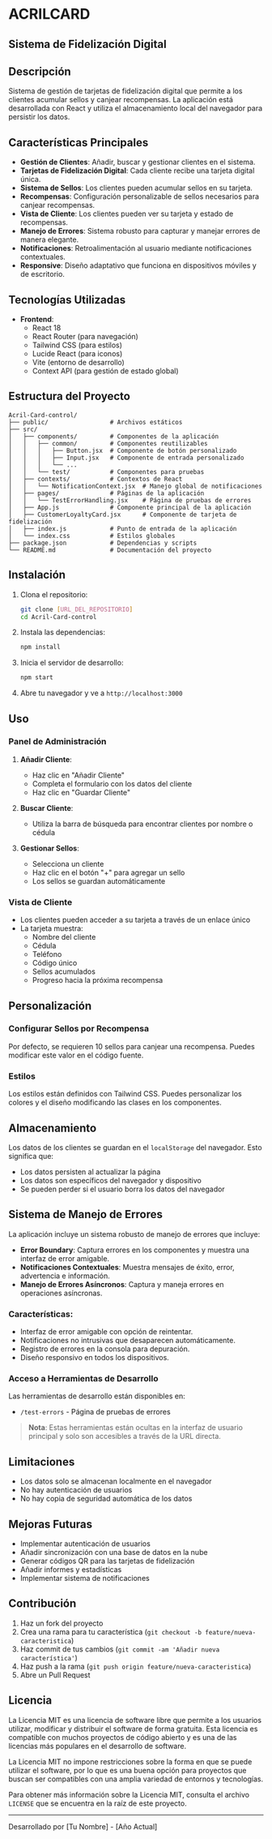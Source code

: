 # ACRILCARD

## Sistema de Fidelización Digital

## Descripción

Sistema de gestión de tarjetas de fidelización digital que permite a los clientes acumular sellos y canjear recompensas. La aplicación está desarrollada con React y utiliza el almacenamiento local del navegador para persistir los datos.

## Características Principales

- **Gestión de Clientes**: Añadir, buscar y gestionar clientes en el sistema.
- **Tarjetas de Fidelización Digital**: Cada cliente recibe una tarjeta digital única.
- **Sistema de Sellos**: Los clientes pueden acumular sellos en su tarjeta.
- **Recompensas**: Configuración personalizable de sellos necesarios para canjear recompensas.
- **Vista de Cliente**: Los clientes pueden ver su tarjeta y estado de recompensas.
- **Manejo de Errores**: Sistema robusto para capturar y manejar errores de manera elegante.
- **Notificaciones**: Retroalimentación al usuario mediante notificaciones contextuales.
- **Responsive**: Diseño adaptativo que funciona en dispositivos móviles y de escritorio.

## Tecnologías Utilizadas

- **Frontend**:
  - React 18
  - React Router (para navegación)
  - Tailwind CSS (para estilos)
  - Lucide React (para iconos)
  - Vite (entorno de desarrollo)
  - Context API (para gestión de estado global)

## Estructura del Proyecto

```
Acril-Card-control/
├── public/                 # Archivos estáticos
├── src/
│   ├── components/         # Componentes de la aplicación
│   │   ├── common/         # Componentes reutilizables
│   │   │   ├── Button.jsx  # Componente de botón personalizado
│   │   │   ├── Input.jsx   # Componente de entrada personalizado
│   │   │   └── ...
│   │   └── test/           # Componentes para pruebas
│   ├── contexts/           # Contextos de React
│   │   └── NotificationContext.jsx  # Manejo global de notificaciones
│   ├── pages/              # Páginas de la aplicación
│   │   └── TestErrorHandling.jsx    # Página de pruebas de errores
│   ├── App.js              # Componente principal de la aplicación
│   ├── CustomerLoyaltyCard.jsx      # Componente de tarjeta de fidelización
│   ├── index.js            # Punto de entrada de la aplicación
│   └── index.css           # Estilos globales
├── package.json            # Dependencias y scripts
└── README.md               # Documentación del proyecto
```

## Instalación

1. Clona el repositorio:
   ```bash
   git clone [URL_DEL_REPOSITORIO]
   cd Acril-Card-control
   ```

2. Instala las dependencias:
   ```bash
   npm install
   ```

3. Inicia el servidor de desarrollo:
   ```bash
   npm start
   ```

4. Abre tu navegador y ve a `http://localhost:3000`

## Uso

### Panel de Administración
1. **Añadir Cliente**:
   - Haz clic en "Añadir Cliente"
   - Completa el formulario con los datos del cliente
   - Haz clic en "Guardar Cliente"

2. **Buscar Cliente**:
   - Utiliza la barra de búsqueda para encontrar clientes por nombre o cédula

3. **Gestionar Sellos**:
   - Selecciona un cliente
   - Haz clic en el botón "+" para agregar un sello
   - Los sellos se guardan automáticamente

### Vista de Cliente
- Los clientes pueden acceder a su tarjeta a través de un enlace único
- La tarjeta muestra:
  - Nombre del cliente
  - Cédula
  - Teléfono
  - Código único
  - Sellos acumulados
  - Progreso hacia la próxima recompensa

## Personalización

### Configurar Sellos por Recompensa
Por defecto, se requieren 10 sellos para canjear una recompensa. Puedes modificar este valor en el código fuente.

### Estilos
Los estilos están definidos con Tailwind CSS. Puedes personalizar los colores y el diseño modificando las clases en los componentes.

## Almacenamiento
Los datos de los clientes se guardan en el `localStorage` del navegador. Esto significa que:
- Los datos persisten al actualizar la página
- Los datos son específicos del navegador y dispositivo
- Se pueden perder si el usuario borra los datos del navegador

## Sistema de Manejo de Errores

La aplicación incluye un sistema robusto de manejo de errores que incluye:

- **Error Boundary**: Captura errores en los componentes y muestra una interfaz de error amigable.
- **Notificaciones Contextuales**: Muestra mensajes de éxito, error, advertencia e información.
- **Manejo de Errores Asíncronos**: Captura y maneja errores en operaciones asíncronas.

### Características:

- Interfaz de error amigable con opción de reintentar.
- Notificaciones no intrusivas que desaparecen automáticamente.
- Registro de errores en la consola para depuración.
- Diseño responsivo en todos los dispositivos.

### Acceso a Herramientas de Desarrollo

Las herramientas de desarrollo están disponibles en:
- `/test-errors` - Página de pruebas de errores

> **Nota**: Estas herramientas están ocultas en la interfaz de usuario principal y solo son accesibles a través de la URL directa.

## Limitaciones
- Los datos solo se almacenan localmente en el navegador
- No hay autenticación de usuarios
- No hay copia de seguridad automática de los datos

## Mejoras Futuras
- Implementar autenticación de usuarios
- Añadir sincronización con una base de datos en la nube
- Generar códigos QR para las tarjetas de fidelización
- Añadir informes y estadísticas
- Implementar sistema de notificaciones

## Contribución

1. Haz un fork del proyecto
2. Crea una rama para tu característica (`git checkout -b feature/nueva-caracteristica`)
3. Haz commit de tus cambios (`git commit -am 'Añadir nueva característica'`)
4. Haz push a la rama (`git push origin feature/nueva-caracteristica`)
5. Abre un Pull Request

  ## Licencia

  La Licencia MIT es una licencia de software libre que permite a los usuarios
  utilizar, modificar y distribuir el software de forma gratuita. Esta licencia
  es compatible con muchos proyectos de código abierto y es una de las licencias
  más populares en el desarrollo de software.

  La Licencia MIT no impone restricciones sobre la forma en que se puede utilizar
  el software, por lo que es una buena opción para proyectos que buscan ser
  compatibles con una amplia variedad de entornos y tecnologías.

  Para obtener más información sobre la Licencia MIT, consulta el archivo
  `LICENSE` que se encuentra en la raíz de este proyecto.

---

Desarrollado por [Tu Nombre] - [Año Actual]
